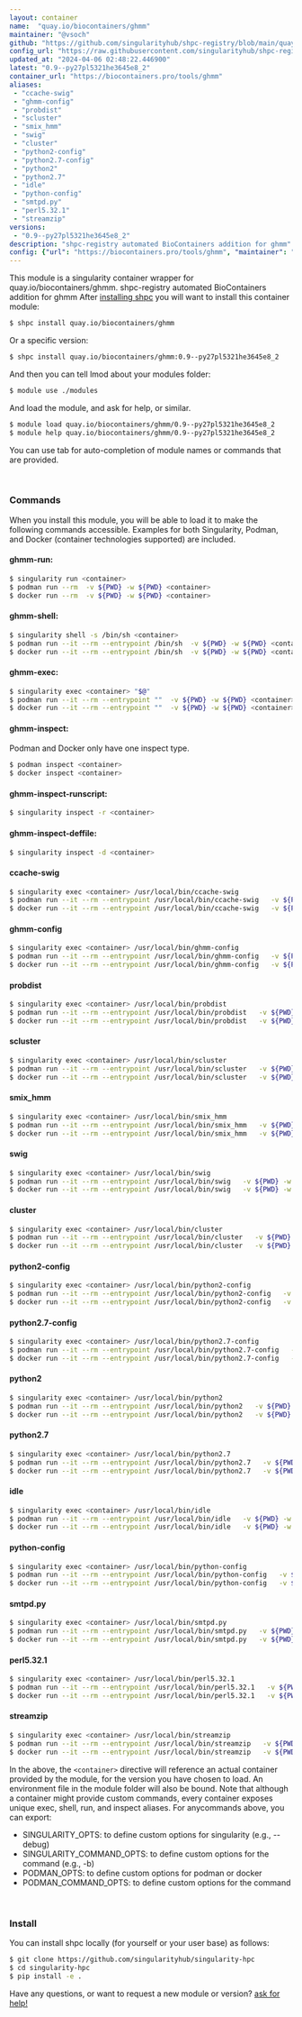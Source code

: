 ```yaml
---
layout: container
name:  "quay.io/biocontainers/ghmm"
maintainer: "@vsoch"
github: "https://github.com/singularityhub/shpc-registry/blob/main/quay.io/biocontainers/ghmm/container.yaml"
config_url: "https://raw.githubusercontent.com/singularityhub/shpc-registry/main/quay.io/biocontainers/ghmm/container.yaml"
updated_at: "2024-04-06 02:48:22.446900"
latest: "0.9--py27pl5321he3645e8_2"
container_url: "https://biocontainers.pro/tools/ghmm"
aliases:
 - "ccache-swig"
 - "ghmm-config"
 - "probdist"
 - "scluster"
 - "smix_hmm"
 - "swig"
 - "cluster"
 - "python2-config"
 - "python2.7-config"
 - "python2"
 - "python2.7"
 - "idle"
 - "python-config"
 - "smtpd.py"
 - "perl5.32.1"
 - "streamzip"
versions:
 - "0.9--py27pl5321he3645e8_2"
description: "shpc-registry automated BioContainers addition for ghmm"
config: {"url": "https://biocontainers.pro/tools/ghmm", "maintainer": "@vsoch", "description": "shpc-registry automated BioContainers addition for ghmm", "latest": {"0.9--py27pl5321he3645e8_2": "sha256:9ec3a02057e24d11e36f53fdcca94e7f0f1526efc367e66b6c17742c88c12e6c"}, "tags": {"0.9--py27pl5321he3645e8_2": "sha256:9ec3a02057e24d11e36f53fdcca94e7f0f1526efc367e66b6c17742c88c12e6c"}, "docker": "quay.io/biocontainers/ghmm", "aliases": {"ccache-swig": "/usr/local/bin/ccache-swig", "ghmm-config": "/usr/local/bin/ghmm-config", "probdist": "/usr/local/bin/probdist", "scluster": "/usr/local/bin/scluster", "smix_hmm": "/usr/local/bin/smix_hmm", "swig": "/usr/local/bin/swig", "cluster": "/usr/local/bin/cluster", "python2-config": "/usr/local/bin/python2-config", "python2.7-config": "/usr/local/bin/python2.7-config", "python2": "/usr/local/bin/python2", "python2.7": "/usr/local/bin/python2.7", "idle": "/usr/local/bin/idle", "python-config": "/usr/local/bin/python-config", "smtpd.py": "/usr/local/bin/smtpd.py", "perl5.32.1": "/usr/local/bin/perl5.32.1", "streamzip": "/usr/local/bin/streamzip"}}
---
```


This module is a singularity container wrapper for quay.io/biocontainers/ghmm.
shpc-registry automated BioContainers addition for ghmm
After [installing shpc](#install) you will want to install this container module:


```bash
$ shpc install quay.io/biocontainers/ghmm
```

Or a specific version:

```bash
$ shpc install quay.io/biocontainers/ghmm:0.9--py27pl5321he3645e8_2
```

And then you can tell lmod about your modules folder:

```bash
$ module use ./modules
```

And load the module, and ask for help, or similar.

```bash
$ module load quay.io/biocontainers/ghmm/0.9--py27pl5321he3645e8_2
$ module help quay.io/biocontainers/ghmm/0.9--py27pl5321he3645e8_2
```

You can use tab for auto-completion of module names or commands that are provided.

<br>

### Commands

When you install this module, you will be able to load it to make the following commands accessible.
Examples for both Singularity, Podman, and Docker (container technologies supported) are included.

#### ghmm-run:

```bash
$ singularity run <container>
$ podman run --rm  -v ${PWD} -w ${PWD} <container>
$ docker run --rm  -v ${PWD} -w ${PWD} <container>
```

#### ghmm-shell:

```bash
$ singularity shell -s /bin/sh <container>
$ podman run --it --rm --entrypoint /bin/sh  -v ${PWD} -w ${PWD} <container>
$ docker run --it --rm --entrypoint /bin/sh  -v ${PWD} -w ${PWD} <container>
```

#### ghmm-exec:

```bash
$ singularity exec <container> "$@"
$ podman run --it --rm --entrypoint ""  -v ${PWD} -w ${PWD} <container> "$@"
$ docker run --it --rm --entrypoint ""  -v ${PWD} -w ${PWD} <container> "$@"
```

#### ghmm-inspect:

Podman and Docker only have one inspect type.

```bash
$ podman inspect <container>
$ docker inspect <container>
```

#### ghmm-inspect-runscript:

```bash
$ singularity inspect -r <container>
```

#### ghmm-inspect-deffile:

```bash
$ singularity inspect -d <container>
```


#### ccache-swig

```bash
$ singularity exec <container> /usr/local/bin/ccache-swig
$ podman run --it --rm --entrypoint /usr/local/bin/ccache-swig   -v ${PWD} -w ${PWD} <container> -c " $@"
$ docker run --it --rm --entrypoint /usr/local/bin/ccache-swig   -v ${PWD} -w ${PWD} <container> -c " $@"
```


#### ghmm-config

```bash
$ singularity exec <container> /usr/local/bin/ghmm-config
$ podman run --it --rm --entrypoint /usr/local/bin/ghmm-config   -v ${PWD} -w ${PWD} <container> -c " $@"
$ docker run --it --rm --entrypoint /usr/local/bin/ghmm-config   -v ${PWD} -w ${PWD} <container> -c " $@"
```


#### probdist

```bash
$ singularity exec <container> /usr/local/bin/probdist
$ podman run --it --rm --entrypoint /usr/local/bin/probdist   -v ${PWD} -w ${PWD} <container> -c " $@"
$ docker run --it --rm --entrypoint /usr/local/bin/probdist   -v ${PWD} -w ${PWD} <container> -c " $@"
```


#### scluster

```bash
$ singularity exec <container> /usr/local/bin/scluster
$ podman run --it --rm --entrypoint /usr/local/bin/scluster   -v ${PWD} -w ${PWD} <container> -c " $@"
$ docker run --it --rm --entrypoint /usr/local/bin/scluster   -v ${PWD} -w ${PWD} <container> -c " $@"
```


#### smix_hmm

```bash
$ singularity exec <container> /usr/local/bin/smix_hmm
$ podman run --it --rm --entrypoint /usr/local/bin/smix_hmm   -v ${PWD} -w ${PWD} <container> -c " $@"
$ docker run --it --rm --entrypoint /usr/local/bin/smix_hmm   -v ${PWD} -w ${PWD} <container> -c " $@"
```


#### swig

```bash
$ singularity exec <container> /usr/local/bin/swig
$ podman run --it --rm --entrypoint /usr/local/bin/swig   -v ${PWD} -w ${PWD} <container> -c " $@"
$ docker run --it --rm --entrypoint /usr/local/bin/swig   -v ${PWD} -w ${PWD} <container> -c " $@"
```


#### cluster

```bash
$ singularity exec <container> /usr/local/bin/cluster
$ podman run --it --rm --entrypoint /usr/local/bin/cluster   -v ${PWD} -w ${PWD} <container> -c " $@"
$ docker run --it --rm --entrypoint /usr/local/bin/cluster   -v ${PWD} -w ${PWD} <container> -c " $@"
```


#### python2-config

```bash
$ singularity exec <container> /usr/local/bin/python2-config
$ podman run --it --rm --entrypoint /usr/local/bin/python2-config   -v ${PWD} -w ${PWD} <container> -c " $@"
$ docker run --it --rm --entrypoint /usr/local/bin/python2-config   -v ${PWD} -w ${PWD} <container> -c " $@"
```


#### python2.7-config

```bash
$ singularity exec <container> /usr/local/bin/python2.7-config
$ podman run --it --rm --entrypoint /usr/local/bin/python2.7-config   -v ${PWD} -w ${PWD} <container> -c " $@"
$ docker run --it --rm --entrypoint /usr/local/bin/python2.7-config   -v ${PWD} -w ${PWD} <container> -c " $@"
```


#### python2

```bash
$ singularity exec <container> /usr/local/bin/python2
$ podman run --it --rm --entrypoint /usr/local/bin/python2   -v ${PWD} -w ${PWD} <container> -c " $@"
$ docker run --it --rm --entrypoint /usr/local/bin/python2   -v ${PWD} -w ${PWD} <container> -c " $@"
```


#### python2.7

```bash
$ singularity exec <container> /usr/local/bin/python2.7
$ podman run --it --rm --entrypoint /usr/local/bin/python2.7   -v ${PWD} -w ${PWD} <container> -c " $@"
$ docker run --it --rm --entrypoint /usr/local/bin/python2.7   -v ${PWD} -w ${PWD} <container> -c " $@"
```


#### idle

```bash
$ singularity exec <container> /usr/local/bin/idle
$ podman run --it --rm --entrypoint /usr/local/bin/idle   -v ${PWD} -w ${PWD} <container> -c " $@"
$ docker run --it --rm --entrypoint /usr/local/bin/idle   -v ${PWD} -w ${PWD} <container> -c " $@"
```


#### python-config

```bash
$ singularity exec <container> /usr/local/bin/python-config
$ podman run --it --rm --entrypoint /usr/local/bin/python-config   -v ${PWD} -w ${PWD} <container> -c " $@"
$ docker run --it --rm --entrypoint /usr/local/bin/python-config   -v ${PWD} -w ${PWD} <container> -c " $@"
```


#### smtpd.py

```bash
$ singularity exec <container> /usr/local/bin/smtpd.py
$ podman run --it --rm --entrypoint /usr/local/bin/smtpd.py   -v ${PWD} -w ${PWD} <container> -c " $@"
$ docker run --it --rm --entrypoint /usr/local/bin/smtpd.py   -v ${PWD} -w ${PWD} <container> -c " $@"
```


#### perl5.32.1

```bash
$ singularity exec <container> /usr/local/bin/perl5.32.1
$ podman run --it --rm --entrypoint /usr/local/bin/perl5.32.1   -v ${PWD} -w ${PWD} <container> -c " $@"
$ docker run --it --rm --entrypoint /usr/local/bin/perl5.32.1   -v ${PWD} -w ${PWD} <container> -c " $@"
```


#### streamzip

```bash
$ singularity exec <container> /usr/local/bin/streamzip
$ podman run --it --rm --entrypoint /usr/local/bin/streamzip   -v ${PWD} -w ${PWD} <container> -c " $@"
$ docker run --it --rm --entrypoint /usr/local/bin/streamzip   -v ${PWD} -w ${PWD} <container> -c " $@"
```



In the above, the `<container>` directive will reference an actual container provided
by the module, for the version you have chosen to load. An environment file in the
module folder will also be bound. Note that although a container
might provide custom commands, every container exposes unique exec, shell, run, and
inspect aliases. For anycommands above, you can export:

 - SINGULARITY_OPTS: to define custom options for singularity (e.g., --debug)
 - SINGULARITY_COMMAND_OPTS: to define custom options for the command (e.g., -b)
 - PODMAN_OPTS: to define custom options for podman or docker
 - PODMAN_COMMAND_OPTS: to define custom options for the command

<br>

### Install

You can install shpc locally (for yourself or your user base) as follows:

```bash
$ git clone https://github.com/singularityhub/singularity-hpc
$ cd singularity-hpc
$ pip install -e .
```

Have any questions, or want to request a new module or version? [ask for help!](https://github.com/singularityhub/singularity-hpc/issues)